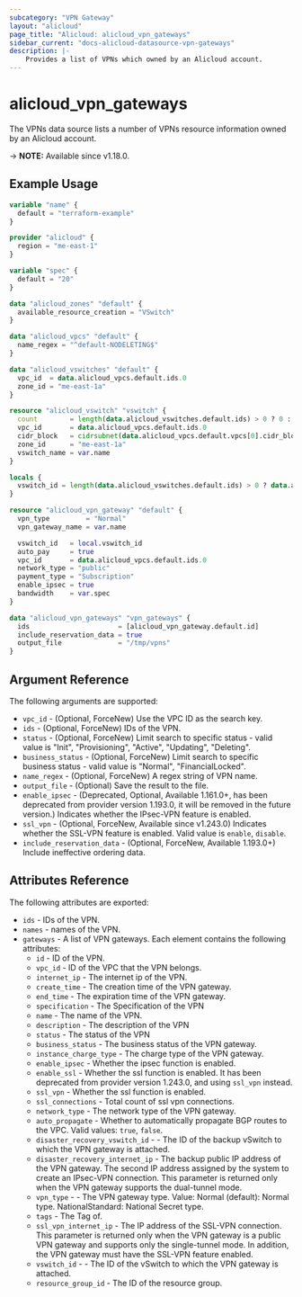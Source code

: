 ```yaml
---
subcategory: "VPN Gateway"
layout: "alicloud"
page_title: "Alicloud: alicloud_vpn_gateways"
sidebar_current: "docs-alicloud-datasource-vpn-gateways"
description: |-
    Provides a list of VPNs which owned by an Alicloud account.
---
```


# alicloud_vpn_gateways

The VPNs data source lists a number of VPNs resource information owned by an Alicloud account.

-> **NOTE:** Available since v1.18.0.

## Example Usage

```terraform
variable "name" {
  default = "terraform-example"
}

provider "alicloud" {
  region = "me-east-1"
}

variable "spec" {
  default = "20"
}

data "alicloud_zones" "default" {
  available_resource_creation = "VSwitch"
}

data "alicloud_vpcs" "default" {
  name_regex = "^default-NODELETING$"
}

data "alicloud_vswitches" "default" {
  vpc_id  = data.alicloud_vpcs.default.ids.0
  zone_id = "me-east-1a"
}

resource "alicloud_vswitch" "vswitch" {
  count        = length(data.alicloud_vswitches.default.ids) > 0 ? 0 : 1
  vpc_id       = data.alicloud_vpcs.default.ids.0
  cidr_block   = cidrsubnet(data.alicloud_vpcs.default.vpcs[0].cidr_block, 8, 8)
  zone_id      = "me-east-1a"
  vswitch_name = var.name
}

locals {
  vswitch_id = length(data.alicloud_vswitches.default.ids) > 0 ? data.alicloud_vswitches.default.ids[0] : concat(alicloud_vswitch.vswitch.*.id, [""])[0]
}

resource "alicloud_vpn_gateway" "default" {
  vpn_type         = "Normal"
  vpn_gateway_name = var.name

  vswitch_id   = local.vswitch_id
  auto_pay     = true
  vpc_id       = data.alicloud_vpcs.default.ids.0
  network_type = "public"
  payment_type = "Subscription"
  enable_ipsec = true
  bandwidth    = var.spec
}

data "alicloud_vpn_gateways" "vpn_gateways" {
  ids                      = [alicloud_vpn_gateway.default.id]
  include_reservation_data = true
  output_file              = "/tmp/vpns"
}
```

## Argument Reference

The following arguments are supported:

* `vpc_id` - (Optional, ForceNew) Use the VPC ID as the search key.
* `ids` - (Optional, ForceNew) IDs of the VPN.
* `status` - (Optional, ForceNew) Limit search to specific status - valid value is "Init", "Provisioning", "Active", "Updating", "Deleting".
* `business_status` - (Optional, ForceNew) Limit search to specific business status - valid value is "Normal", "FinancialLocked".
* `name_regex` - (Optional, ForceNew) A regex string of VPN name.
* `output_file` - (Optional) Save the result to the file.
* `enable_ipsec` - (Deprecated, Optional, Available 1.161.0+, has been deprecated from provider version 1.193.0, it will be removed in the future version.) Indicates whether the IPsec-VPN feature is enabled.
* `ssl_vpn` - (Optional, ForceNew, Available since v1.243.0) Indicates whether the SSL-VPN feature is enabled. Valid value is `enable`, `disable`.
* `include_reservation_data` - (Optional, ForceNew, Available 1.193.0+) Include ineffective ordering data.

## Attributes Reference

The following attributes are exported:

* `ids` - IDs of the VPN.
* `names` - names of the VPN.
* `gateways` - A list of VPN gateways. Each element contains the following attributes:
  * `id` - ID of the VPN.
  * `vpc_id` - ID of the VPC that the VPN belongs.
  * `internet_ip` - The internet ip of the VPN.
  * `create_time` - The creation time of the VPN gateway.
  * `end_time` - The expiration time of the VPN gateway.
  * `specification` - The Specification of the VPN
  * `name` - The name of the VPN.
  * `description` - The description of the VPN
  * `status` - The status of the VPN
  * `business_status` - The business status of the VPN gateway.
  * `instance_charge_type` - The charge type of the VPN gateway.
  * `enable_ipsec` - Whether the ipsec function is enabled.
  * `enable_ssl` - Whether the ssl function is enabled. It has been deprecated from provider version 1.243.0, and using `ssl_vpn` instead.
  * `ssl_vpn` - Whether the ssl function is enabled.
  * `ssl_connections` - Total count of ssl vpn connections.
  * `network_type` - The network type of the VPN gateway.
  * `auto_propagate` - Whether to automatically propagate BGP routes to the VPC. Valid values: `true`, `false`.
  * `disaster_recovery_vswitch_id` - - The ID of the backup vSwitch to which the VPN gateway is attached.
  * `disaster_recovery_internet_ip` - The backup public IP address of the VPN gateway. The second IP address assigned by the system to create an IPsec-VPN connection. This parameter is returned only when the VPN gateway supports the dual-tunnel mode.
  * `vpn_type` - - The VPN gateway type. Value:  Normal (default): Normal type. NationalStandard: National Secret type.
  * `tags` - The Tag of.
  * `ssl_vpn_internet_ip` - The IP address of the SSL-VPN connection. This parameter is returned only when the VPN gateway is a public VPN gateway and supports only the single-tunnel mode. In addition, the VPN gateway must have the SSL-VPN feature enabled.
  * `vswitch_id` - - The ID of the vSwitch to which the VPN gateway is attached.
  * `resource_group_id` - The ID of the resource group.
